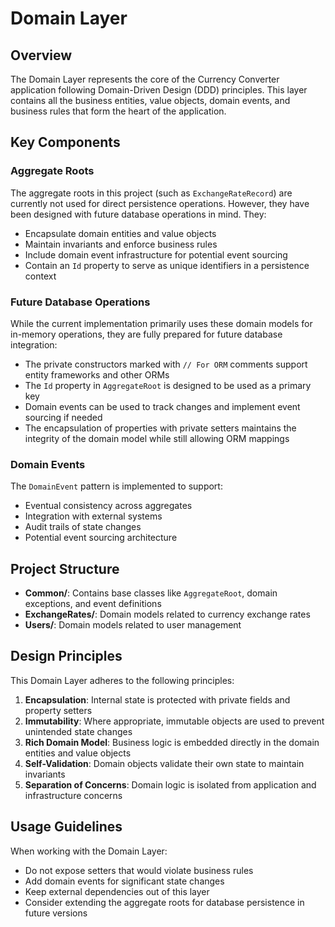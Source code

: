 # Domain Layer

## Overview

The Domain Layer represents the core of the Currency Converter application following Domain-Driven Design (DDD) principles. This layer contains all the business entities, value objects, domain events, and business rules that form the heart of the application.

## Key Components

### Aggregate Roots

The aggregate roots in this project (such as `ExchangeRateRecord`) are currently not used for direct persistence operations. However, they have been designed with future database operations in mind. They:

- Encapsulate domain entities and value objects
- Maintain invariants and enforce business rules
- Include domain event infrastructure for potential event sourcing
- Contain an `Id` property to serve as unique identifiers in a persistence context

### Future Database Operations

While the current implementation primarily uses these domain models for in-memory operations, they are fully prepared for future database integration:

- The private constructors marked with `// For ORM` comments support entity frameworks and other ORMs
- The `Id` property in `AggregateRoot` is designed to be used as a primary key
- Domain events can be used to track changes and implement event sourcing if needed
- The encapsulation of properties with private setters maintains the integrity of the domain model while still allowing ORM mappings

### Domain Events

The `DomainEvent` pattern is implemented to support:
- Eventual consistency across aggregates
- Integration with external systems
- Audit trails of state changes
- Potential event sourcing architecture

## Project Structure

- **Common/**: Contains base classes like `AggregateRoot`, domain exceptions, and event definitions
- **ExchangeRates/**: Domain models related to currency exchange rates
- **Users/**: Domain models related to user management

## Design Principles

This Domain Layer adheres to the following principles:

1. **Encapsulation**: Internal state is protected with private fields and property setters
2. **Immutability**: Where appropriate, immutable objects are used to prevent unintended state changes
3. **Rich Domain Model**: Business logic is embedded directly in the domain entities and value objects
4. **Self-Validation**: Domain objects validate their own state to maintain invariants
5. **Separation of Concerns**: Domain logic is isolated from application and infrastructure concerns

## Usage Guidelines

When working with the Domain Layer:

- Do not expose setters that would violate business rules
- Add domain events for significant state changes
- Keep external dependencies out of this layer
- Consider extending the aggregate roots for database persistence in future versions
